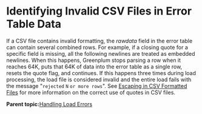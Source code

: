 # Identifying Invalid CSV Files in Error Table Data 

If a CSV file contains invalid formatting, the *rawdata* field in the error table can contain several combined rows. For example, if a closing quote for a specific field is missing, all the following newlines are treated as embedded newlines. When this happens, Greenplum stops parsing a row when it reaches 64K, puts that 64K of data into the error table as a single row, resets the quote flag, and continues. If this happens three times during load processing, the load file is considered invalid and the entire load fails with the message "`rejected` `N` `or more rows`". See [Escaping in CSV Formatted Files](g-escaping-in-csv-formatted-files.html) for more information on the correct use of quotes in CSV files.

**Parent topic:**[Handling Load Errors](../../load/topics/g-handling-load-errors.html)

